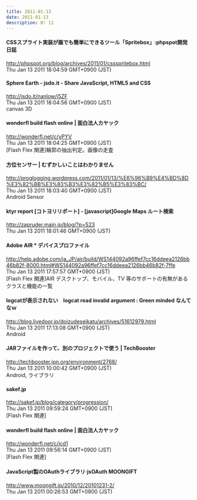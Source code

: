 ```yaml
---
title: 2011-01-13
date: 2011-01-13
description: B! 11
---
```


#### CSSスプライト実装が誰でも簡単にできるツール「Spritebox」:phpspot開発日誌
http://phpspot.org/blog/archives/2011/01/cssspritebox.html<br>
Thu Jan 13 2011 18:04:59 GMT+0900 (JST)<br>


#### Sphere Earth - jsdo.it - Share JavaScript, HTML5 and CSS
http://jsdo.it/nanlow/j5ZF<br>
Thu Jan 13 2011 18:04:56 GMT+0900 (JST)<br>
canvas 3D


#### wonderfl build flash online | 面白法人カヤック
http://wonderfl.net/c/yPYV<br>
Thu Jan 13 2011 18:04:25 GMT+0900 (JST)<br>
[Flash Flex 関連]輪郭の抽出判定。画像の走査


#### 方位センサー | むずかしいことはわかりません
http://proglogging.wordpress.com/2011/01/13/%E6%96%B9%E4%BD%8D%E3%82%BB%E3%83%B3%E3%82%B5%E3%83%BC/<br>
Thu Jan 13 2011 18:03:40 GMT+0900 (JST)<br>
Android Sensor


#### ktyr report [コトヨリリポート]  -   [javascript]Google Maps ルート検索
http://zapruder.main.jp/blog/?p=523<br>
Thu Jan 13 2011 18:01:46 GMT+0900 (JST)<br>


#### Adobe AIR * デバイスプロファイル
http://help.adobe.com/ja_JP/air/build/WS144092a96ffef7cc16ddeea2126bb46b82f-8000.html#WS144092a96ffef7cc16ddeea2126bb46b82f-7ffe<br>
Thu Jan 13 2011 17:57:57 GMT+0900 (JST)<br>
[Flash Flex 関連]AIR デスクトップ、モバイル、TV 等のサポートの有無があるクラスと機能の一覧


#### logcatが表示されない　logcat read invalid argument : Green minded なんてなｗ
http://blog.livedoor.jp/doizudeseikatu/archives/51612979.html<br>
Thu Jan 13 2011 17:13:08 GMT+0900 (JST)<br>
Android


#### JARファイルを作って、別のプロジェクトで使う | TechBooster
http://techbooster.jpn.org/environment/2768/<br>
Thu Jan 13 2011 10:00:42 GMT+0900 (JST)<br>
Android, ライブラリ


#### sakef.jp
http://sakef.jp/blog/category/progression/<br>
Thu Jan 13 2011 09:59:24 GMT+0900 (JST)<br>
[Flash Flex 関連]


#### wonderfl build flash online | 面白法人カヤック
http://wonderfl.net/c/icd1<br>
Thu Jan 13 2011 09:56:14 GMT+0900 (JST)<br>
[Flash Flex 関連]


#### JavaScript製のOAuthライブラリ·jsOAuth MOONGIFT
http://www.moongift.jp/2010/12/20101231-2/<br>
Thu Jan 13 2011 00:26:53 GMT+0900 (JST)<br>



